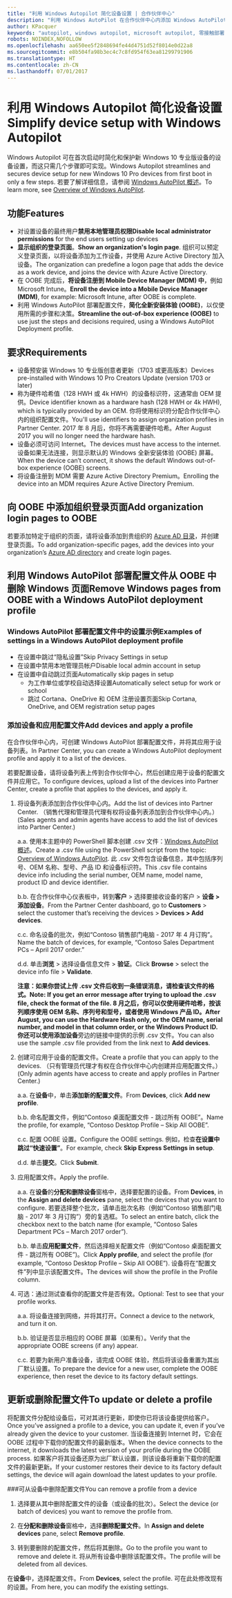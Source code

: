 ```yaml
---
title: "利用 Windows Autopilot 简化设备设置 | 合作伙伴中心"
description: "利用 Windows AutoPilot 在合作伙伴中心内添加 Windows AutoPilot 部署配置文件以简化设备设置"
author: KPacquer
keywords: "autopilot, windows autopilot, microsoft autopilot, 零接触部署, oobe, 登录屏幕"
robots: NOINDEX,NOFOLLOW
ms.openlocfilehash: aa650ee5f2848694fe44d4751d52f8014e0d22a8
ms.sourcegitcommit: e8b504fa98b3ec4c7c8fd954f63ea81299791906
ms.translationtype: HT
ms.contentlocale: zh-CN
ms.lasthandoff: 07/01/2017
---
```

# <a name="simplify-device-setup-with-windows-autopilot"></a><span data-ttu-id="255b9-104">利用 Windows Autopilot 简化设备设置</span><span class="sxs-lookup"><span data-stu-id="255b9-104">Simplify device setup with Windows Autopilot</span></span> 

<span data-ttu-id="255b9-105">Windows Autopilot 可在首次启动时简化和保护新 Windows 10 专业版设备的设备设置，而这只需几个步骤即可实现。</span><span class="sxs-lookup"><span data-stu-id="255b9-105">Windows Autopilot streamlines and secures device setup for new Windows 10 Pro devices from first boot in only a few steps.</span></span> <span data-ttu-id="255b9-106">若要了解详细信息，请参阅 [Windows AutoPilot 概述](https://docs.microsoft.com/windows/deployment/windows-10-auto-pilot)。</span><span class="sxs-lookup"><span data-stu-id="255b9-106">To learn more, see [Overview of Windows AutoPilot](https://docs.microsoft.com/windows/deployment/windows-10-auto-pilot).</span></span>

## <a name="features"></a><span data-ttu-id="255b9-107">功能</span><span class="sxs-lookup"><span data-stu-id="255b9-107">Features</span></span>

*  <span data-ttu-id="255b9-108">对设置设备的最终用户**禁用本地管理员权限**</span><span class="sxs-lookup"><span data-stu-id="255b9-108">**Disable local administrator permissions** for the end users setting up devices</span></span>
*  <span data-ttu-id="255b9-109">**显示组织的登录页面**。</span><span class="sxs-lookup"><span data-stu-id="255b9-109">**Show an organization's login page**.</span></span> <span data-ttu-id="255b9-110">组织可以预定义登录页面，以将设备添加为工作设备，并使用 Azure Active Directory 加入设备。</span><span class="sxs-lookup"><span data-stu-id="255b9-110">The organization can predefine a logon page that adds the device as a work device, and joins the device with Azure Active Directory.</span></span>
*  <span data-ttu-id="255b9-111">在 OOBE 完成后，**将设备注册到 Mobile Device Manager (MDM) 中**，例如 Microsoft Intune。</span><span class="sxs-lookup"><span data-stu-id="255b9-111">**Enroll the device into a Mobile Device Manager (MDM)**, for example: Microsoft Intune, after OOBE is complete.</span></span>
*  <span data-ttu-id="255b9-112">利用 Windows AutoPilot 部署配置文件，**简化全新安装体验 (OOBE)**，以仅使用所需的步骤和决策。</span><span class="sxs-lookup"><span data-stu-id="255b9-112">**Streamline the out-of-box experience (OOBE)** to use just the steps and decisions required, using a Windows AutoPilot Deployment profile.</span></span> 

## <a name="requirements"></a><span data-ttu-id="255b9-113">要求</span><span class="sxs-lookup"><span data-stu-id="255b9-113">Requirements</span></span>

*  <span data-ttu-id="255b9-114">设备预安装 Windows 10 专业版创意者更新（1703 或更高版本）</span><span class="sxs-lookup"><span data-stu-id="255b9-114">Devices pre-installed with Windows 10 Pro Creators Update (version 1703 or later)</span></span>
*  <span data-ttu-id="255b9-115">称为硬件哈希值（128 HWH 或 4k HWH）的设备标识符，这通常由 OEM 提供。</span><span class="sxs-lookup"><span data-stu-id="255b9-115">Device identifier known as a hardware hash (128 HWH or 4k HWH), which is typically provided by an OEM.</span></span> <span data-ttu-id="255b9-116">你将使用标识符分配合作伙伴中心内的组织配置文件。</span><span class="sxs-lookup"><span data-stu-id="255b9-116">You'll use identifiers to assign organization profiles in Partner Center.</span></span> <span data-ttu-id="255b9-117">2017 年 8 月后，你将不再需要硬件哈希。</span><span class="sxs-lookup"><span data-stu-id="255b9-117">After August 2017 you will no longer need the hardware hash.</span></span> 
*  <span data-ttu-id="255b9-118">设备必须可访问 Internet。</span><span class="sxs-lookup"><span data-stu-id="255b9-118">The devices must have access to the internet.</span></span> <span data-ttu-id="255b9-119">设备如果无法连接，则显示默认的 Windows 全新安装体验 (OOBE) 屏幕。</span><span class="sxs-lookup"><span data-stu-id="255b9-119">When the device can’t connect, it shows the default Windows out-of-box experience (OOBE) screens.</span></span>
*  <span data-ttu-id="255b9-120">将设备注册到 MDM 需要 Azure Active Directory Premium。</span><span class="sxs-lookup"><span data-stu-id="255b9-120">Enrolling the device into an MDM requires Azure Active Directory Premium.</span></span>

## <a name="add-organization-login-pages-to-oobe"></a><span data-ttu-id="255b9-121">向 OOBE 中添加组织登录页面</span><span class="sxs-lookup"><span data-stu-id="255b9-121">Add organization login pages to OOBE</span></span>

<span data-ttu-id="255b9-122">若要添加特定于组织的页面，请将设备添加到贵组织的 [Azure AD 目录](https://go.microsoft.com/fwlink/?linkid=848958)，并创建登录页面。</span><span class="sxs-lookup"><span data-stu-id="255b9-122">To add organization-specific pages, add the devices into your organization’s [Azure AD directory](https://go.microsoft.com/fwlink/?linkid=848958) and create login pages.</span></span>


## <a name="remove-windows-pages-from-oobe-with-a-windows-autopilot-deployment-profile"></a><span data-ttu-id="255b9-123">利用 Windows AutoPilot 部署配置文件从 OOBE 中删除 Windows 页面</span><span class="sxs-lookup"><span data-stu-id="255b9-123">Remove Windows pages from OOBE with a Windows AutoPilot deployment profile</span></span>

### <a name="examples-of-settings-in-a-windows-autopilot-deployment-profile"></a><span data-ttu-id="255b9-124">Windows AutoPilot 部署配置文件中的设置示例</span><span class="sxs-lookup"><span data-stu-id="255b9-124">Examples of settings in a Windows AutoPilot deployment profile</span></span>
*  <span data-ttu-id="255b9-125">在设置中跳过“隐私设置”</span><span class="sxs-lookup"><span data-stu-id="255b9-125">Skip Privacy Settings in setup</span></span>
*  <span data-ttu-id="255b9-126">在设置中禁用本地管理员帐户</span><span class="sxs-lookup"><span data-stu-id="255b9-126">Disable local admin account in setup</span></span>
*  <span data-ttu-id="255b9-127">在设置中自动跳过页面</span><span class="sxs-lookup"><span data-stu-id="255b9-127">Automatically skip pages in setup</span></span>
   *  <span data-ttu-id="255b9-128">为工作单位或学校自动选择设置</span><span class="sxs-lookup"><span data-stu-id="255b9-128">Automatically select setup for work or school</span></span>
   *  <span data-ttu-id="255b9-129">跳过 Cortana、OneDrive 和 OEM 注册设置页面</span><span class="sxs-lookup"><span data-stu-id="255b9-129">Skip Cortana, OneDrive, and OEM registration setup pages</span></span>

### <a name="add-devices-and-apply-a-profile"></a><span data-ttu-id="255b9-130">添加设备和应用配置文件</span><span class="sxs-lookup"><span data-stu-id="255b9-130">Add devices and apply a profile</span></span>

<span data-ttu-id="255b9-131">在合作伙伴中心内，可创建 Windows AutoPilot 部署配置文件，并将其应用于设备列表。</span><span class="sxs-lookup"><span data-stu-id="255b9-131">In Partner Center, you can create a Windows AutoPilot deployment profile and apply it to a list of the devices.</span></span>

<span data-ttu-id="255b9-132">若要配置设备，请将设备列表上传到合作伙伴中心，然后创建应用于设备的配置文件并应用它。</span><span class="sxs-lookup"><span data-stu-id="255b9-132">To configure devices, upload a list of the devices into Partner Center, create a profile that applies to the devices, and apply it.</span></span>

1.  <span data-ttu-id="255b9-133">将设备列表添加到合作伙伴中心内。</span><span class="sxs-lookup"><span data-stu-id="255b9-133">Add the list of devices into Partner Center.</span></span> <span data-ttu-id="255b9-134">（销售代理和管理员代理有权将设备列表添加到合作伙伴中心内。）</span><span class="sxs-lookup"><span data-stu-id="255b9-134">(Sales agents and admin agents have access to add the list of devices into Partner Center.)</span></span>

    <span data-ttu-id="255b9-135">a.</span><span class="sxs-lookup"><span data-stu-id="255b9-135">a.</span></span>  <span data-ttu-id="255b9-136">使用本主题中的 PowerShell 脚本创建 .csv 文件：[Windows AutoPilot 概述](https://docs.microsoft.com/windows/deployment/windows-10-auto-pilot)。</span><span class="sxs-lookup"><span data-stu-id="255b9-136">Create a .csv file using the PowerShell script from the topic: [Overview of Windows AutoPilot](https://docs.microsoft.com/windows/deployment/windows-10-auto-pilot).</span></span> <span data-ttu-id="255b9-137">此 .csv 文件包含设备信息，其中包括序列号、OEM 名称、型号、产品 ID 和设备标识符。</span><span class="sxs-lookup"><span data-stu-id="255b9-137">This .csv file contains device info including the serial number, OEM name, model name, product ID and device identifier.</span></span> 

    <span data-ttu-id="255b9-138">b.</span><span class="sxs-lookup"><span data-stu-id="255b9-138">b.</span></span>  <span data-ttu-id="255b9-139">在合作伙伴中心仪表板中，转到**客户** > 选择要接收设备的客户 > **设备 > 添加设备**。</span><span class="sxs-lookup"><span data-stu-id="255b9-139">From the Partner Center dashboard, go to **Customers** > select the customer that’s receiving the devices > **Devices > Add devices**.</span></span>

    <span data-ttu-id="255b9-140">c.</span><span class="sxs-lookup"><span data-stu-id="255b9-140">c.</span></span>  <span data-ttu-id="255b9-141">命名设备的批次，例如“Contoso 销售部门电脑 - 2017 年 4 月订购”。</span><span class="sxs-lookup"><span data-stu-id="255b9-141">Name the batch of devices, for example, “Contoso Sales Department PCs – April 2017 order.”</span></span> 

    <span data-ttu-id="255b9-142">d.</span><span class="sxs-lookup"><span data-stu-id="255b9-142">d.</span></span>  <span data-ttu-id="255b9-143">单击**浏览** > 选择设备信息文件 > **验证**。</span><span class="sxs-lookup"><span data-stu-id="255b9-143">Click **Browse** > select the device info file > **Validate**.</span></span>

    <span data-ttu-id="255b9-144">**注意：**如果你尝试上传 .csv 文件后收到一条错误消息，请检查该文件的格式。</span><span class="sxs-lookup"><span data-stu-id="255b9-144">**Note:** If you get an error message after trying to upload the .csv file, check the format of the file.</span></span> <span data-ttu-id="255b9-145">8 月之后，你可以仅使用硬件哈希，按该列顺序使用 OEM 名称、序列号和型号，或者使用 Windows 产品 ID。</span><span class="sxs-lookup"><span data-stu-id="255b9-145">After August, you can use the Hardware Hash only, or the OEM name, serial number, and model in that column order, or the Windows Product ID.</span></span> <span data-ttu-id="255b9-146">你还可以使用**添加设备**旁边的链接中提供的示例 .csv 文件。</span><span class="sxs-lookup"><span data-stu-id="255b9-146">You can also use the sample .csv file provided from the link next to **Add devices**.</span></span>

2.  <span data-ttu-id="255b9-147">创建可应用于设备的配置文件。</span><span class="sxs-lookup"><span data-stu-id="255b9-147">Create a profile that you can apply to the devices.</span></span> <span data-ttu-id="255b9-148">（只有管理员代理才有权在合作伙伴中心内创建并应用配置文件。）</span><span class="sxs-lookup"><span data-stu-id="255b9-148">(Only admin agents have access to create and apply profiles in Partner Center.)</span></span>

    <span data-ttu-id="255b9-149">a.</span><span class="sxs-lookup"><span data-stu-id="255b9-149">a.</span></span>  <span data-ttu-id="255b9-150">在**设备**中，单击**添加新的配置文件**。</span><span class="sxs-lookup"><span data-stu-id="255b9-150">From **Devices**, click **Add new profile**.</span></span>

    <span data-ttu-id="255b9-151">b.</span><span class="sxs-lookup"><span data-stu-id="255b9-151">b.</span></span>  <span data-ttu-id="255b9-152">命名配置文件，例如“Contoso 桌面配置文件 - 跳过所有 OOBE”。</span><span class="sxs-lookup"><span data-stu-id="255b9-152">Name the profile, for example, “Contoso Desktop Profile – Skip All OOBE”.</span></span>

    <span data-ttu-id="255b9-153">c.</span><span class="sxs-lookup"><span data-stu-id="255b9-153">c.</span></span>  <span data-ttu-id="255b9-154">配置 OOBE 设置。</span><span class="sxs-lookup"><span data-stu-id="255b9-154">Configure the OOBE settings.</span></span> <span data-ttu-id="255b9-155">例如，检查**在设置中跳过“快速设置”**。</span><span class="sxs-lookup"><span data-stu-id="255b9-155">For example, check **Skip Express Settings in setup**.</span></span>

    <span data-ttu-id="255b9-156">d.</span><span class="sxs-lookup"><span data-stu-id="255b9-156">d.</span></span>  <span data-ttu-id="255b9-157">单击**提交**。</span><span class="sxs-lookup"><span data-stu-id="255b9-157">Click **Submit**.</span></span>

3.  <span data-ttu-id="255b9-158">应用配置文件。</span><span class="sxs-lookup"><span data-stu-id="255b9-158">Apply the profile.</span></span>

    <span data-ttu-id="255b9-159">a.</span><span class="sxs-lookup"><span data-stu-id="255b9-159">a.</span></span>  <span data-ttu-id="255b9-160">在**设备**的**分配和删除设备**窗格中，选择要配置的设备。</span><span class="sxs-lookup"><span data-stu-id="255b9-160">From **Devices**, in the **Assign and delete devices** pane, select the devices that you want to configure.</span></span> <span data-ttu-id="255b9-161">若要选择整个批次，请单击批次名称（例如“Contoso 销售部门电脑 - 2017 年 3 月订购”）旁的复选框。</span><span class="sxs-lookup"><span data-stu-id="255b9-161">To select an entire batch, click the checkbox next to the batch name (for example, “Contoso Sales Department PCs – March 2017 order”).</span></span>

    <span data-ttu-id="255b9-162">b.</span><span class="sxs-lookup"><span data-stu-id="255b9-162">b.</span></span>  <span data-ttu-id="255b9-163">单击**应用配置文件**，然后选择相关配置文件（例如“Contoso 桌面配置文件 - 跳过所有 OOBE”)。</span><span class="sxs-lookup"><span data-stu-id="255b9-163">Click **Apply profile**, and select the profile (for example, “Contoso Desktop Profile – Skip All OOBE”).</span></span> <span data-ttu-id="255b9-164">设备将在“配置文件”列中显示该配置文件。</span><span class="sxs-lookup"><span data-stu-id="255b9-164">The devices will show the profile in the Profile column.</span></span>

4.  <span data-ttu-id="255b9-165">可选：通过测试查看你的配置文件是否有效。</span><span class="sxs-lookup"><span data-stu-id="255b9-165">Optional: Test to see that your profile works.</span></span>

    <span data-ttu-id="255b9-166">a.</span><span class="sxs-lookup"><span data-stu-id="255b9-166">a.</span></span>  <span data-ttu-id="255b9-167">将设备连接到网络，并将其打开。</span><span class="sxs-lookup"><span data-stu-id="255b9-167">Connect a device to the network, and turn it on.</span></span>

    <span data-ttu-id="255b9-168">b.</span><span class="sxs-lookup"><span data-stu-id="255b9-168">b.</span></span>  <span data-ttu-id="255b9-169">验证是否显示相应的 OOBE 屏幕（如果有）。</span><span class="sxs-lookup"><span data-stu-id="255b9-169">Verify that the appropriate OOBE screens (if any) appear.</span></span>

    <span data-ttu-id="255b9-170">c.</span><span class="sxs-lookup"><span data-stu-id="255b9-170">c.</span></span>  <span data-ttu-id="255b9-171">若要为新用户准备设备，请完成 OOBE 体验，然后将该设备重置为其出厂默认设置。</span><span class="sxs-lookup"><span data-stu-id="255b9-171">To prepare the device for a new user, complete the OOBE experience, then reset the device to its factory default settings.</span></span>


## <a name="to-update-or-delete-a-profile"></a><span data-ttu-id="255b9-172">更新或删除配置文件</span><span class="sxs-lookup"><span data-stu-id="255b9-172">To update or delete a profile</span></span> 

<span data-ttu-id="255b9-173">将配置文件分配给设备后，可对其进行更新，即使你已将该设备提供给客户。</span><span class="sxs-lookup"><span data-stu-id="255b9-173">Once you’ve assigned a profile to a device, you can update it, even if you’ve already given the device to your customer.</span></span> <span data-ttu-id="255b9-174">当设备连接到 Internet 时，它会在 OOBE 过程中下载你的配置文件的最新版本。</span><span class="sxs-lookup"><span data-stu-id="255b9-174">When the device connects to the internet, it downloads the latest version of your profile during the OOBE process.</span></span> <span data-ttu-id="255b9-175">如果客户将其设备还原为出厂默认设置，则该设备将重新下载你的配置文件的最新更新。</span><span class="sxs-lookup"><span data-stu-id="255b9-175">If your customer restores their device to its factory default settings, the device will again download the latest updates to your profile.</span></span> 

###<a name="you-can-remove-a-profile-from-a-device"></a><span data-ttu-id="255b9-176">可从设备中删除配置文件</span><span class="sxs-lookup"><span data-stu-id="255b9-176">You can remove a profile from a device</span></span>
1. <span data-ttu-id="255b9-177">选择要从其中删除配置文件的设备（或设备的批次）。</span><span class="sxs-lookup"><span data-stu-id="255b9-177">Select the device (or batch of devices) you want to remove the profile from.</span></span> 

2. <span data-ttu-id="255b9-178">在**分配和删除设备**窗格中，选择**删除配置文件**。</span><span class="sxs-lookup"><span data-stu-id="255b9-178">In **Assign and delete devices** pane, select **Remove profile**.</span></span>

3. <span data-ttu-id="255b9-179">转到要删除的配置文件，然后将其删除。</span><span class="sxs-lookup"><span data-stu-id="255b9-179">Go to the profile you want to remove and delete it.</span></span> <span data-ttu-id="255b9-180">将从所有设备中删除该配置文件。</span><span class="sxs-lookup"><span data-stu-id="255b9-180">The profile will be deleted from all devices.</span></span>

<span data-ttu-id="255b9-181">在**设备**中，选择配置文件。</span><span class="sxs-lookup"><span data-stu-id="255b9-181">From **Devices**, select the profile.</span></span> <span data-ttu-id="255b9-182">可在此处修改现有的设置。</span><span class="sxs-lookup"><span data-stu-id="255b9-182">From here, you can modify the existing settings.</span></span>
